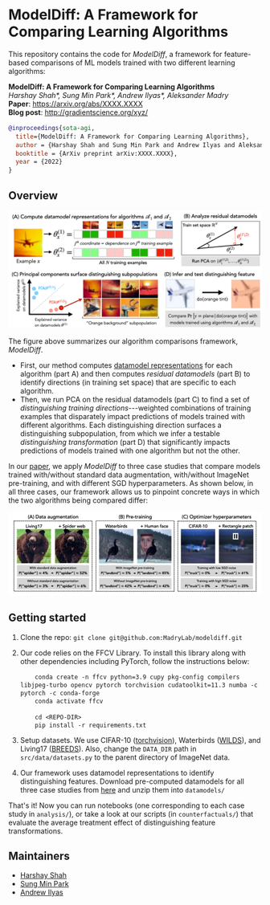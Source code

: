 <h1>ModelDiff: A Framework for Comparing Learning Algorithms</h1>

This repository contains the code for *ModelDiff*, a framework for feature-based comparisons of ML models trained with two different learning algorithms:

**ModelDiff: A Framework for Comparing Learning Algorithms** <br>
*Harshay Shah\*, Sung Min Park\*, Andrew Ilyas\*, Aleksander Madry* <br>
**Paper**: https://arxiv.org/abs/XXXX.XXXX <br>
**Blog post**: http://gradientscience.org/xyz/

```bibtex
@inproceedings{sota-agi,
  title={ModelDiff: A Framework for Comparing Learning Algorithms},
  author = {Harshay Shah and Sung Min Park and Andrew Ilyas and Aleksander Madry},
  booktitle = {ArXiv preprint arXiv:XXXX.XXXX},
  year = {2022}
}
```

## Overview
<p align='center'><img src="static/visual_summary.png"/></p>

The figure above summarizes our algorithm comparisons framework, *ModelDiff*.
- First, our method computes [datamodel representations](https://gradientscience.org/datamodels-1/) for each algorithm (part A) and then computes *residual datamodels* (part B) to identify directions (in training set space) that are specific to each algorithm.
- Then, we run PCA on the residual datamodels (part C) to find a set of *distinguishing training directions*---weighted combinations of training examples that disparately impact predictions of models trained with different algorithms. Each distinguishing direction surfaces a distinguishing subpopulation, from which we infer a testable *distinguishing transformation* (part D) that significantly impacts predictions of models trained with one algorithm but not the other.

In our [paper](https://arxiv.org/abs/xyz), we apply *ModelDiff* to three case studies that compare models trained with/without standard data augmentation, with/without ImageNet pre-training, and with different SGD hyperparameters. As shown below, in all three cases, our framework allows us to pinpoint concrete ways in which the two algorithms being compared differ:

<p align='center'>
        <img src="static/case_studies.jpg"/>
</p>

## Getting started

1. Clone the repo: `git clone git@github.com:MadryLab/modeldiff.git`

2. Our code relies on the FFCV Library. To install this library along with other dependencies including PyTorch, follow the instructions below:
    ```
        conda create -n ffcv python=3.9 cupy pkg-config compilers libjpeg-turbo opencv pytorch torchvision cudatoolkit=11.3 numba -c pytorch -c conda-forge
        conda activate ffcv

        cd <REPO-DIR>
        pip install -r requirements.txt
    ```

3. Setup datasets. We use CIFAR-10 ([torchvision](https://pytorch.org/vision/stable/generated/torchvision.datasets.CIFAR10.html)), Waterbirds ([WILDS](https://github.com/p-lambda/wilds)), and Living17 ([BREEDS](https://github.com/MadryLab/BREEDS-Benchmarks)). Also, change the `DATA_DIR` path in `src/data/datasets.py` to the parent directory of ImageNet data.

4. Our framework uses datamodel representations to identify distinguishing features. Download pre-computed datamodels for all three case studies from [here](https://www.dropbox.com/s/rco4qwte8nr3y0e/datamodels.zip?dl=0) and unzip them into  `datamodels/`

That's it! Now you can run notebooks (one corresponding to each case study in `analysis/`), or take a look at our scripts (in `counterfactuals/`) that evaluate the average treatment effect of distinguishing feature transformations.

## Maintainers

* [Harshay Shah](https://twitter.com/harshays_)
* [Sung Min Park](https://twitter.com/smsampark)
* [Andrew Ilyas](https://twitter.com/andrew_ilyas)

